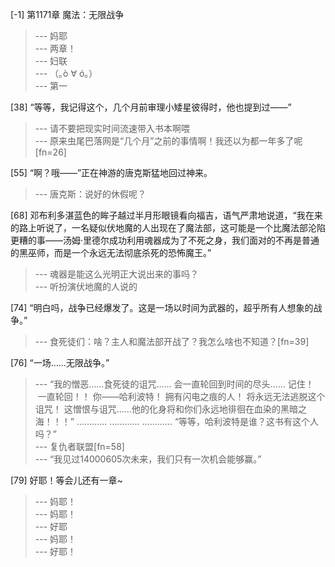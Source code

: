 
[-1] 第1171章 魔法：无限战争
>--- 妈耶<br>
>--- 两章！<br>
>--- 妇联<br>
>--- （｡ò ∀ ó｡）<br>
>--- 第一<br>

[38] “等等，我记得这个，几个月前审理小矮星彼得时，他也提到过——”
>--- 请不要把现实时间流速带入书本啊喂<br>
>--- 原来虫尾巴落网是“几个月”之前的事情啊！我还以为都一年多了呢[fn=26]<br>

[55] “啊？哦——”正在神游的唐克斯猛地回过神来。
>--- 唐克斯：说好的休假呢？<br>

[68] 邓布利多湛蓝色的眸子越过半月形眼镜看向福吉，语气严肃地说道，“我在来的路上听说了，一名疑似伏地魔的人出现在了魔法部，这可能是一个比魔法部沦陷更糟的事——汤姆·里德尔成功利用魂器成为了不死之身，我们面对的不再是普通的黑巫师，而是一个永远无法彻底杀死的恐怖魔王。”
>--- 魂器是能这么光明正大说出来的事吗？<br>
>--- 听扮演伏地魔的人说的<br>

[74] “明白吗，战争已经爆发了。这是一场以时间为武器的，超乎所有人想象的战争。”
>--- 食死徒们：啥？主人和魔法部开战了？我怎么啥也不知道？[fn=39]<br>

[76] “一场……无限战争。”
>--- “我的憎恶……食死徒的诅咒……
会一直轮回到时间的尽头……
记住！
 一直轮回！！
你——哈利波特！
拥有闪电之痕的人！
将永远无法逃脱这个诅咒！
这憎恨与诅咒……他的化身将和你们永远地徘徊在血染的黑暗之海！！！”
…………
…………
…………
“等等，哈利波特是谁？这书有这个人吗？”<br>
>--- 复仇者联盟[fn=58]<br>
>--- “我见过14000605次未来，我们只有一次机会能够赢。”<br>

[79] 好耶！等会儿还有一章~
>--- 妈耶！<br>
>--- 妈耶！<br>
>--- 好耶<br>
>--- 妈耶！<br>
>--- 好耶！<br>
